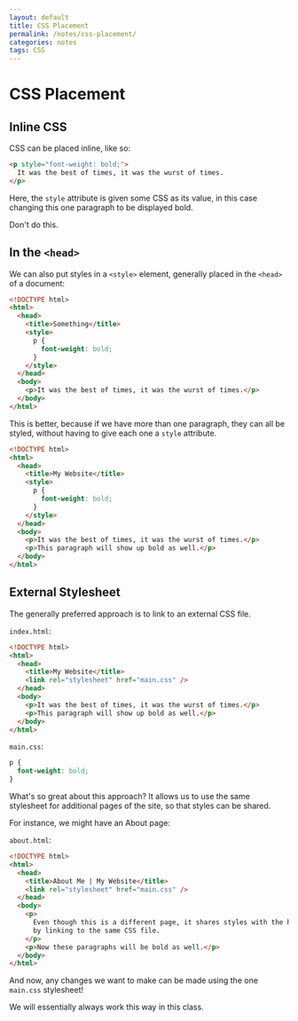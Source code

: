 ```yaml
---
layout: default
title: CSS Placement
permalink: /notes/css-placement/
categories: notes
tags: CSS
---
```


# CSS Placement

## Inline CSS

CSS can be placed inline, like so:

```html
<p style="font-weight: bold;">
  It was the best of times, it was the wurst of times.
</p>
```

Here, the `style` attribute is given some CSS as its value, in this case changing this one paragraph to be displayed bold.

Don't do this.

## In the `<head>`

We can also put styles in a `<style>` element, generally placed in the `<head>` of a document:

```html
<!DOCTYPE html>
<html>
  <head>
    <title>Something</title>
    <style>
      p {
        font-weight: bold;
      }
    </style>
  </head>
  <body>
    <p>It was the best of times, it was the wurst of times.</p>
  </body>
</html>
```

This is better, because if we have more than one paragraph, they can all be styled, without having to give each one a `style` attribute.

```html
<!DOCTYPE html>
<html>
  <head>
    <title>My Website</title>
    <style>
      p {
        font-weight: bold;
      }
    </style>
  </head>
  <body>
    <p>It was the best of times, it was the wurst of times.</p>
    <p>This paragraph will show up bold as well.</p>
  </body>
</html>
```

## External Stylesheet

The generally preferred approach is to link to an external CSS file.

`index.html`:

```html
<!DOCTYPE html>
<html>
  <head>
    <title>My Website</title>
    <link rel="stylesheet" href="main.css" />
  </head>
  <body>
    <p>It was the best of times, it was the wurst of times.</p>
    <p>This paragraph will show up bold as well.</p>
  </body>
</html>
```

`main.css`:

```css
p {
  font-weight: bold;
}
```

What's so great about this approach? It allows us to use the same stylesheet for additional pages of the site, so that styles can be shared.

For instance, we might have an About page:

`about.html`:

```html
<!DOCTYPE html>
<html>
  <head>
    <title>About Me | My Website</title>
    <link rel="stylesheet" href="main.css" />
  </head>
  <body>
    <p>
      Even though this is a different page, it shares styles with the homepage
      by linking to the same CSS file.
    </p>
    <p>Now these paragraphs will be bold as well.</p>
  </body>
</html>
```

And now, any changes we want to make can be made using the one `main.css` stylesheet!

We will essentially always work this way in this class.

